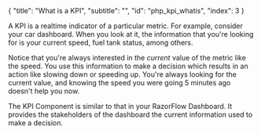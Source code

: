 <meta>
{
    "title": "What is a KPI",
    "subtitle": "",
    "id": "php_kpi_whatis",
    "index": 3
}
</meta>

A KPI is a realtime indicator of a particular metric. For example, consider your car dashboard. When you look at it, the information that you're looking for is your current speed, fuel tank status, among others.

Notice that you're always interested in the *current* value of the metric like the speed. You use this information to make a decision which results in an action like slowing down or speeding up. You're always looking for the current value, and knowing the speed you were going 5 minutes ago doesn't help you now.

The KPI Component is similar to that in your RazorFlow Dashboard. It provides the stakeholders of the dashboard the current information used to make a decision.

